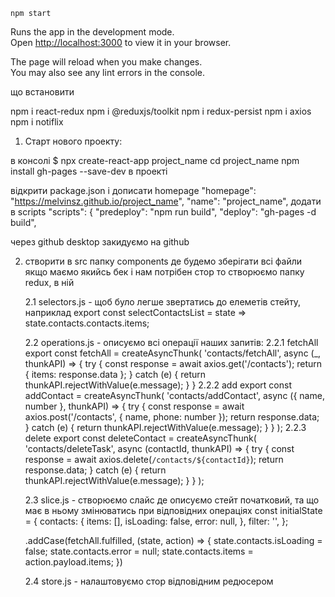 `npm start`

Runs the app in the development mode.\
Open [http://localhost:3000](http://localhost:3000) to view it in your browser.

The page will reload when you make changes.\
You may also see any lint errors in the console.

що встановити

npm i react-redux
npm i @reduxjs/toolkit
npm i redux-persist
npm i axios
npm i notiflix

1. Старт нового проекту:

в консолі
$ npx create-react-app project_name
cd project_name
npm install gh-pages --save-dev
в проекті

відкрити package.json і дописати homepage
"homepage": "https://melvinsz.github.io/project_name",
"name": "project_name",
додати в scripts
"scripts": {
"predeploy": "npm run build",
"deploy": "gh-pages -d build",

через github desktop закидуємо на github

2.  створити в src папку components де будемо зберігати всі файли
    якщо маємо якийсь бек і нам потрібен стор то створюємо папку redux, в ній

    2.1 selectors.js - щоб було легше звертатись до елеметів стейту, наприклад export const selectContactsList = state => state.contacts.contacts.items;

    2.2 operations.js - описуємо всі операції наших запитів:
    2.2.1 fetchAll
    export const fetchAll = createAsyncThunk(
    'contacts/fetchAll',
    async (\_, thunkAPI) => {
    try {
    const response = await axios.get('/contacts');
    return { items: response.data };
    } catch (e) {
    return thunkAPI.rejectWithValue(e.message);
    }
    }
    2.2.2 add
    export const addContact = createAsyncThunk(
    'contacts/addContact',
    async ({ name, number }, thunkAPI) => {
    try {
    const response = await axios.post('/contacts', { name, phone: number });
    return response.data;
    } catch (e) {
    return thunkAPI.rejectWithValue(e.message);
    }
    }
    );
    2.2.3 delete
    export const deleteContact = createAsyncThunk(
    'contacts/deleteTask',
    async (contactId, thunkAPI) => {
    try {
    const response = await axios.delete(`/contacts/${contactId}`);
    return response.data;
    } catch (e) {
    return thunkAPI.rejectWithValue(e.message);
    }
    }
    );

    2.3 slice.js - створюємо слайс де описуємо стейт початковий, та що має в ньому змінюватись при відповідних операціях
    const initialState = {
    contacts: {
    items: [],
    isLoading: false,
    error: null,
    },
    filter: '',
    };

    .addCase(fetchAll.fulfilled, (state, action) => {
    state.contacts.isLoading = false;
    state.contacts.error = null;
    state.contacts.items = action.payload.items;
    })

    2.4 store.js - налаштовуємо стор відповідним редюсером

